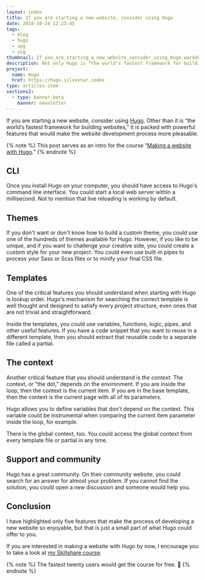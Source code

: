 ```yaml
---
layout: index
title: If you are starting a new website, consider using Hugo
date: 2018-10-24 12:23:45
tags:
  - blog
  - hugo
  - spg
  - ssg
thumbnail: If_you_are_starting_a_new_website_consider_using_Hugo_war4eb
description: Not only Hugo is “the world’s fastest framework for building websites,” it is also packed with powerful features that makes website development very pleasable.
project:
  name: Hugo
  href: https://hugo.silvestar.codes
type: articles-item
sections2:
  - type: banner-beta
    banner: newsletter
---
```


If you are starting a new website, consider using [Hugo]. Other than it is “the world’s fastest framework for building websites,” it is packed with powerful features that would make the website development process more pleasable.

<!-- more -->

{% note %}
This post serves as an intro for the course “[Making a website with Hugo](https://skl.sh/2q88Ij7).”
{% endnote %}

## CLI

Once you install Hugo on your computer, you should have access to Hugo's command line interface. You could start a local web server within a millisecond. Not to mention that live reloading is working by default.

## Themes

If you don't want or don't know how to build a custom theme, you could use one of the hundreds of themes available for Hugo. However, if you like to be unique, and if you want to challenge your creative side, you could create a custom style for your new project. You could even use built-in pipes to process your Sass or Scss files or to minify your final CSS file.

## Templates

One of the critical features you should understand when starting with Hugo is lookup order. Hugo's mechanism for searching the correct template is well thought and designed to satisfy every project structure, even ones that are not trivial and straightforward.

Inside the templates, you could use variables, functions, logic, pipes, and other useful features. If you have a code snippet that you want to reuse in a different template, then you should extract that reusable code to a separate file called a partial.

## The context

Another critical feature that you should understand is *the context*. The context, or “the dot,” depends on the environment. If you are inside the loop, then the context is the current item. If you are in the base template, then the context is the current page with all of its parameters.

Hugo allows you to define variables that don't depend on the context. This variable could be instrumental when comparing the current item parameter inside the loop, for example.

There is the global context, too. You could access the global context from every template file or partial in any time.

## Support and community

Hugo has a great community. On their community website, you could search for an answer for almost your problem. If you cannot find the solution, you could open a new discussion and someone would help you.

## Conclusion

I have highlighted only five features that make the process of developing a new website so enjoyable, but that is just a small part of what Hugo could offer to you.

If you are interested in making a website with Hugo by now, I encourage you to take a look at [my Skillshare course].

{% note %}
The fastest twenty users would get the course for free. 🙌
{% endnote %}

[Making a website with Hugo]: https://skl.sh/2q88Ij7
[Hugo]: https://gohugo.io
[my Skillshare course]: https://skl.sh/2q88Ij7






